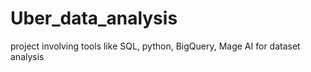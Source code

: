 # Uber_data_analysis
project involving tools like SQL, python, BigQuery, Mage AI for dataset analysis
